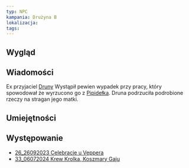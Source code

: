 ```yaml
---
typ: NPC
kampania: Drużyna B
lokalizacja: 
tags: 
---
```


## Wygląd

## Wiadomości
Ex przyjaciel [Druny](../postacie%20graczy/Druna.md)
Wystąpił pewien wypadek przy pracy, który spowodował że wyrzucono go z [Pipidełka](../lokacje/Pipide%C5%82ko.md). Druna podrzuciła podrobione rzeczy na stragan jego matki.


## Umiejętności

## Występowanie
- [26_26092023 Celebracje u Veppera](../sesje/26_26092023%20Celebracje%20u%20Veppera.md)
- [33_06072024 Krew Krolka, Koszmary Gaju](../sesje/33_06072024%20Krew%20Krolka,%20Koszmary%20Gaju.md)





